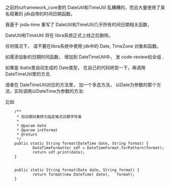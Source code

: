 之前的szframework_core里的 DateUtil和TimeUtil 乱糟糟的，而且大量使用了臭名昭著的 jdk自带的时间日期函数。



我基于  joda-time 重写了 DateUtil和TimeUtil几乎所有时间日期相关函数，

 
DateUtil和TimeUtil 将在 libra系统正式上线之后删除。

任何情况下， 请不要在libra系统中使用 jdk中的 Date, TimeZone 对象和函数。


如需添加新的日期时间函数，  增加到 DateTimeUtil中，  发 code-review给全组 .

如果是 ibatis里自动生成的 Date类型， 在自己的代码转型一下，再调用 DateTimeUtil里的方法.


或者在 DateTimeUtil对应的方法里， 加一个多态方法，  以Date为参数的那个方法，实际调用以DateTime为参数的方法:

比如

        /**
         * 将日期对象转为指定格式日期字符串
         * 
         * @param date
         * @param intFormat
         * @return
         */
        public static String format(DateTime date, String format) {
                DateTimeFormatter sdf = DateTimeFormat.forPattern(format);
                return sdf.print(date);
        }

        
        public static String format(Date date, String format) {
                return format(new DateTime( date),   format);
        }
        
        
        
